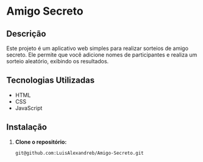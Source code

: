 # Amigo Secreto

## Descrição

Este projeto é um aplicativo web simples para realizar sorteios de amigo secreto. Ele permite que você adicione nomes de participantes e realiza um sorteio aleatório, exibindo os resultados.

## Tecnologias Utilizadas

* HTML
* CSS
* JavaScript

## Instalação

1. **Clone o repositório:**
   ```bash
   git@github.com:LuisAlexandreb/Amigo-Secreto.git
